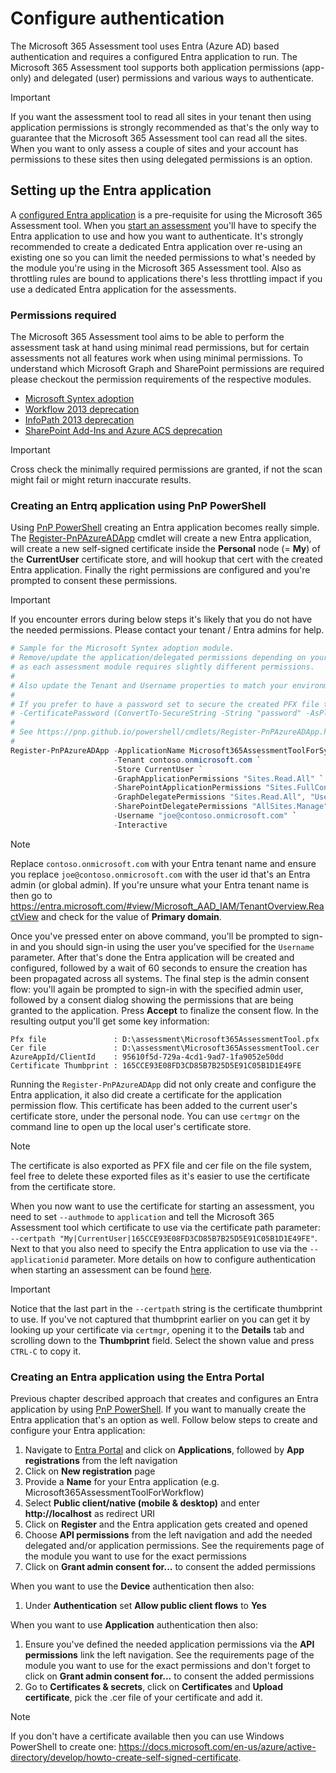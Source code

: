 # Configure authentication

The Microsoft 365 Assessment tool uses Entra (Azure AD) based authentication and requires a configured Entra application to run. The Microsoft 365 Assessment tool supports both application permissions (app-only) and delegated (user) permissions and various ways to authenticate.

> [!Important]
> If you want the assessment tool to read all sites in your tenant then using application permissions is strongly recommended as that's the only way to guarantee that the Microsoft 365 Assessment tool can read all the sites. When you want to only assess a couple of sites and your account has permissions to these sites then using delegated permissions is an option.

## Setting up the Entra application

A [configured Entra application](https://entra.microsoft.com/#view/Microsoft_AAD_RegisteredApps/ApplicationsListBlade/quickStartType~/null/sourceType/Microsoft_AAD_IAM) is a pre-requisite for using the Microsoft 365 Assessment tool. When you [start an assessment](assess-start.md) you'll have to specify the Entra application to use and how you want to authenticate. It's strongly recommended to create a dedicated Entra application over re-using an existing one so you can limit the needed permissions to what's needed by the module you're using in the Microsoft 365 Assessment tool. Also as throttling rules are bound to applications there's less throttling impact if you use a dedicated Entra application for the assessments.

### Permissions required

The Microsoft 365 Assessment tool aims to be able to perform the assessment task at hand using minimal read permissions, but for certain assessments not all features work when using minimal permissions. To understand which Microsoft Graph and SharePoint permissions are required please checkout the permission requirements of the respective modules.

- [Microsoft Syntex adoption](../sharepoint-syntex/requirements.md)
- [Workflow 2013 deprecation](../workflow/requirements.md)
- [InfoPath 2013 deprecation](../infopath/requirements.md)
- [SharePoint Add-Ins and Azure ACS deprecation](../addinsacs/requirements.md)

> [!Important]
> Cross check the minimally required permissions are granted, if not the scan might fail or might return inaccurate results.

### Creating an Entrq application using PnP PowerShell

 Using [PnP PowerShell](https://pnp.github.io/powershell/) creating an Entra application becomes really simple. The [Register-PnPAzureADApp](https://pnp.github.io/powershell/cmdlets/Register-PnPAzureADApp.html) cmdlet will create a new Entra application, will create a new self-signed certificate inside the **Personal** node (= **My**) of the **CurrentUser** certificate store, and will hookup that cert with the created Entra application. Finally the right permissions are configured and you're prompted to consent these permissions.

> [!Important]
> If you encounter errors during below steps it's likely that you do not have the needed permissions. Please contact your tenant / Entra admins for help.

```PowerShell
# Sample for the Microsoft Syntex adoption module. 
# Remove/update the application/delegated permissions depending on your needs
# as each assessment module requires slightly different permissions.
#
# Also update the Tenant and Username properties to match your environment.
#
# If you prefer to have a password set to secure the created PFX file then add below parameter
# -CertificatePassword (ConvertTo-SecureString -String "password" -AsPlainText -Force)
#
# See https://pnp.github.io/powershell/cmdlets/Register-PnPAzureADApp.html for more options
#
Register-PnPAzureADApp -ApplicationName Microsoft365AssessmentToolForSyntex `
                       -Tenant contoso.onmicrosoft.com `
                       -Store CurrentUser `
                       -GraphApplicationPermissions "Sites.Read.All" `
                       -SharePointApplicationPermissions "Sites.FullControl.All" `
                       -GraphDelegatePermissions "Sites.Read.All", "User.Read" `
                       -SharePointDelegatePermissions "AllSites.Manage" `
                       -Username "joe@contoso.onmicrosoft.com" `
                       -Interactive
```

> [!Note]
> Replace `contoso.onmicrosoft.com` with your Entra tenant name and ensure you replace `joe@contoso.onmicrosoft.com` with the user id that's an Entra admin (or global admin). If you're unsure what your Entra tenant name is then go to https://entra.microsoft.com/#view/Microsoft_AAD_IAM/TenantOverview.ReactView and check for the value of **Primary domain**.

Once you've pressed enter on above command, you'll be prompted to sign-in and you should sign-in using the user you've specified for the `Username` parameter. After that's done the Entra application will be created and configured, followed by a wait of 60 seconds to ensure the creation has been propagated across all systems. The final step is the admin consent flow: you'll again be prompted to sign-in with the specified admin user, followed by a consent dialog showing the permissions that are being granted to the application. Press **Accept** to finalize the consent flow. In the resulting output you'll get some key information:

```text
Pfx file               : D:\assessment\Microsoft365AssessmentTool.pfx
Cer file               : D:\assessment\Microsoft365AssessmentTool.cer
AzureAppId/ClientId    : 95610f5d-729a-4cd1-9ad7-1fa9052e50dd
Certificate Thumbprint : 165CCE93E08FD3CD85B7B25D5E91C05B1D1E49FE
```

Running the `Register-PnPAzureADApp` did not only create and configure the Entra application, it also did create a certificate for the application permission flow. This certificate has been added to the current user's certificate store, under the personal node. You can use `certmgr` on the command line to open up the local user's certificate store.

> [!Note]
> The certificate is also exported as PFX file and cer file on the file system, feel free to delete these exported files as it's easier to use the certificate from the certificate store.

When you now want to use the certificate for starting an assessment, you need to set `--authmode` to `application` and tell the Microsoft 365 Assessment tool which certificate to use via the certificate path parameter: `--certpath "My|CurrentUser|165CCE93E08FD3CD85B7B25D5E91C05B1D1E49FE"`. Next to that you also need to specify the Entra application to use via the `--applicationid` parameter. More details on how to configure authentication when starting an assessment can be found [here](assess-start.md#authentication-configuration).

> [!Important]
> Notice that the last part in the `--certpath` string is the certificate thumbprint to use. If you've not captured that thumbprint earlier on you can get it by looking up your certificate via `certmgr`, opening it to the **Details** tab and scrolling down to the **Thumbprint** field. Select the shown value and press `CTRL-C` to copy it.

### Creating an Entra application using the Entra Portal

Previous chapter described approach that creates and configures an Entra application by using [PnP PowerShell](https://pnp.github.io/powershell/). If you want to manually create the Entra application that's an option as well. Follow below steps to create and configure your Entra application:

1. Navigate to [Entra Portal](https://entra.microsoft.com) and click on **Applications**, followed by **App registrations** from the left navigation
2. Click on **New registration** page
3. Provide a **Name** for your Entra application (e.g. Microsoft365AssessmentToolForWorkflow)
4. Select **Public client/native (mobile & desktop)** and enter **http://localhost** as redirect URI
5. Click on **Register** and the Entra application gets created and opened
6. Choose **API permissions** from the left navigation and add the needed delegated and/or application permissions. See the requirements page of the module you want to use for the exact permissions
7. Click on **Grant admin consent for...** to consent the added permissions

When you want to use the **Device** authentication then also:

1. Under **Authentication** set **Allow public client flows** to **Yes**

When you want to use **Application** authentication then also:

1. Ensure you've defined the needed application permissions via the **API permissions** link the left navigation. See the requirements page of the module you want to use for the exact permissions and don't forget to click on **Grant admin consent for...** to consent the added permissions
2. Go to **Certificates & secrets**, click on **Certificates** and **Upload certificate**, pick the .cer file of your certificate and add it.

> [!Note]
> If you don't have a certificate available then you can use Windows PowerShell to create one: https://docs.microsoft.com/en-us/azure/active-directory/develop/howto-create-self-signed-certificate.